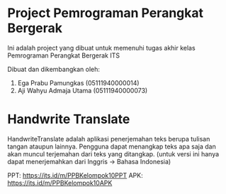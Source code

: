 # Project Pemrograman Perangkat Bergerak

Ini adalah project yang dibuat untuk memenuhi tugas akhir kelas Pemrograman Perangkat Bergerak ITS

Dibuat dan dikembangkan oleh:
1. Ega Prabu Pamungkas (05111940000014)
2. Aji Wahyu Admaja Utama (05111940000073)

# Handwrite Translate

HandwriteTranslate adalah aplikasi penerjemahan teks berupa tulisan tangan ataupun lainnya. Pengguna dapat menangkap teks apa saja dan akan muncul terjemahan dari teks yang ditangkap. (untuk versi ini hanya dapat menerjemahkan dari Inggris -> Bahasa Indonesia)

PPT: https://its.id/m/PPBKelompok10PPT
APK: https://its.id/m/PPBKelompok10APK
